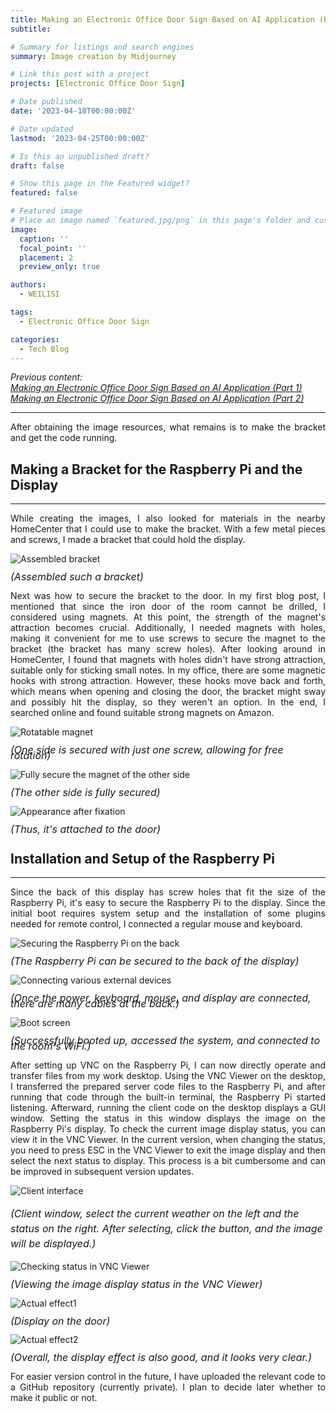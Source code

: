 ```yaml
---
title: Making an Electronic Office Door Sign Based on AI Application (Part 3)
subtitle: 

# Summary for listings and search engines
summary: Image creation by Midjourney

# Link this post with a project
projects: [Electronic Office Door Sign]

# Date published
date: '2023-04-18T00:00:00Z'

# Date updated
lastmod: '2023-04-25T00:00:00Z'

# Is this an unpublished draft?
draft: false

# Show this page in the Featured widget?
featured: false

# Featured image
# Place an image named `featured.jpg/png` in this page's folder and customize its options here.
image:
  caption: ''
  focal_point: ''
  placement: 2
  preview_only: true

authors:
  - WEILISI

tags:
  - Electronic Office Door Sign

categories:
  - Tech Blog
---
```


*Previous content:*  
*[Making an Electronic Office Door Sign Based on AI Application (Part 1)](https://weils302.com/en/techblog/status_list_1_20230407/)*  
*[Making an Electronic Office Door Sign Based on AI Application (Part 2)](https://weils302.com/en/techblog/status_list_2_20230415/)*

---

<div style="text-align: justify;">
After obtaining the image resources, what remains is to make the bracket and get the code running.
</div>

## Making a Bracket for the Raspberry Pi and the Display
--------------------
<div style="text-align: justify;">
While creating the images, I also looked for materials in the nearby HomeCenter that I could use to make the bracket.
With a few metal pieces and screws, I made a bracket that could hold the display.
</div>

![Assembled bracket](IMG_8799.jpg "Image Credit: Ⓒ WEILISI")
<p style="font-size: 16px; line-height: 0.6;"><i>(Assembled such a bracket)</i></p>

<div style="text-align: justify;">
Next was how to secure the bracket to the door. In my first blog post, I mentioned that since the iron door of the room
cannot be drilled, I considered using magnets. At this point, the strength of the magnet's attraction becomes crucial.
Additionally, I needed magnets with holes, making it convenient for me to use screws to secure the magnet to the bracket
(the bracket has many screw holes). After looking around in HomeCenter, I found that magnets with holes didn't have strong attraction,
suitable only for sticking small notes. In my office, there are some magnetic hooks with strong attraction. However,
these hooks move back and forth, which means when opening and closing the door, the bracket might sway and possibly hit the display,
so they weren't an option. In the end, I searched online and found suitable strong magnets on Amazon.
</div>

![Rotatable magnet](IMG_8949.jpg "Image Credit: Ⓒ WEILISI")
<p style="font-size: 16px; line-height: 0.6;"><i>(One side is secured with just one screw, allowing for free rotation)</i></p>

![Fully secure the magnet of the other side](IMG_8950.jpg "Image Credit: Ⓒ WEILISI")
<p style="font-size: 16px; line-height: 0.6;"><i>(The other side is fully secured)</i></p>

![Appearance after fixation](IMG_5608.jpg "Image Credit: Ⓒ WEILISI")
<p style="font-size: 16px; line-height: 0.6;"><i>(Thus, it's attached to the door)</i></p>  


## Installation and Setup of the Raspberry Pi
--------------------
<div style="text-align: justify;">
Since the back of this display has screw holes that fit the size of the Raspberry Pi, it's easy to secure the Raspberry Pi
to the display. Since the initial boot requires system setup and the installation of some plugins needed for remote control,
I connected a regular mouse and keyboard.
</div>

![Securing the Raspberry Pi on the back](IMG_8952.jpg "Image Credit: Ⓒ WEILISI")
<p style="font-size: 16px; line-height: 0.6;"><i>(The Raspberry Pi can be secured to the back of the display)</i></p>

![Connecting various external devices](IMG_8953.jpg "Image Credit: Ⓒ WEILISI")
<p style="font-size: 16px; line-height: 0.6;"><i>(Once the power, keyboard, mouse, and display are connected, there are many cables at the back.)</i></p>

![Boot screen](IMG_8954.jpg "Image Credit: Ⓒ WEILISI")
<p style="font-size: 16px; line-height: 0.6;"><i>(Successfully booted up, accessed the system, and connected to the room's WiFi.)</i></p>

<div style="text-align: justify;">
After setting up VNC on the Raspberry Pi, I can now directly operate and transfer files from my work desktop.
Using the VNC Viewer on the desktop, I transferred the prepared server code files to the Raspberry Pi,
and after running that code through the built-in terminal, the Raspberry Pi started listening. Afterward,
running the client code on the desktop displays a GUI window. Setting the status in this window displays the image on the Raspberry Pi's display.
To check the current image display status, you can view it in the VNC Viewer. In the current version, when changing the status,
you need to press ESC in the VNC Viewer to exit the image display and then select the next status to display.
This process is a bit cumbersome and can be improved in subsequent version updates.
</div>

![Client interface](client_window.png "Image Credit: Ⓒ WEILISI")
<p style="font-size: 16px; line-height: 1.5;"><i>(Client window, select the current weather on the left and the status on the right. After selecting, click the button, and the image will be displayed.)</i></p>

![Checking status in VNC Viewer](IMG_5778.JPG "Image Credit: Ⓒ WEILISI")
<p style="font-size: 16px; line-height: 0.6;"><i>(Viewing the image display status in the VNC Viewer)</i></p>

![Actual effect1](IMG_5779.JPG "Image Credit: Ⓒ WEILISI")
<p style="font-size: 16px; line-height: 0.6;"><i>(Display on the door)</i></p>

![Actual effect2](featured.JPG "Image Credit: Ⓒ WEILISI")
<p style="font-size: 16px; line-height: 0.6;"><i>(Overall, the display effect is also good, and it looks very clear.)</i></p>

<div style="text-align: justify;">
For easier version control in the future, I have uploaded the relevant code to a GitHub repository (currently private). I plan to decide later whether to make it public or not.
</div>
